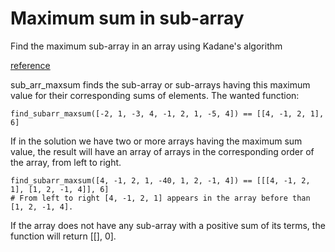# Maximum sum in sub-array

Find the maximum sub-array in an array using Kadane's algorithm

[reference](https://en.wikipedia.org/wiki/Maximum_subarray_problem)

sub_arr_maxsum finds the sub-array or sub-arrays having this maximum value for their corresponding sums of elements. The
wanted function:

```plain
find_subarr_maxsum([-2, 1, -3, 4, -1, 2, 1, -5, 4]) == [[4, -1, 2, 1], 6]
```

If in the solution we have two or more arrays having the maximum sum value, the result will have an array of arrays in
the corresponding order of the array, from left to right.

```plain
find_subarr_maxsum([4, -1, 2, 1, -40, 1, 2, -1, 4]) == [[[4, -1, 2, 1], [1, 2, -1, 4]], 6]  
# From left to right [4, -1, 2, 1] appears in the array before than [1, 2, -1, 4].
```

If the array does not have any sub-array with a positive sum of its terms, the function will return [[], 0].
